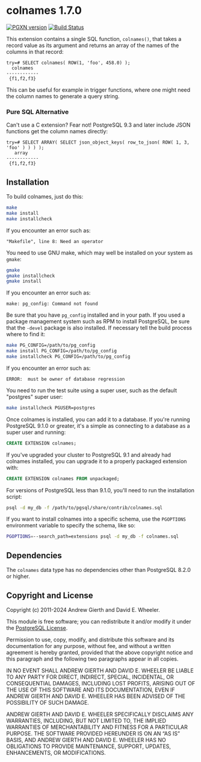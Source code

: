 colnames 1.7.0
==============

[![PGXN version](https://badge.fury.io/pg/colnames.svg)](https://badge.fury.io/pg/colnames)
[![Build Status](https://github.com/theory/colnames/workflows/CI/badge.svg)](https://github.com/theory/colnames/actions)

This extension contains a single SQL function, `colnames()`, that takes a
record value as its argument and returns an array of the names of the columns
in that record:

``` psql
try=# SELECT colnames( ROW(1, 'foo', 458.0) );
  colnames
------------
 {f1,f2,f3}
```

This can be useful for example in trigger functions, where one might need the
column names to generate a query string.

### Pure SQL Alternative

Can't use a C extension? Fear not! PostgreSQL 9.3 and later include JSON
functions get the column names directly:

```psql
try=# SELECT ARRAY( SELECT json_object_keys( row_to_json( ROW( 1, 3, 'foo' ) ) ) );
   array
------------
 {f1,f2,f3}
```

Installation
------------

To build colnames, just do this:

``` sh
make
make install
make installcheck
```

If you encounter an error such as:

```
"Makefile", line 8: Need an operator
```

You need to use GNU make, which may well be installed on your system as
`gmake`:

``` sh
gmake
gmake installcheck
gmake install
```

If you encounter an error such as:

```
make: pg_config: Command not found
```

Be sure that you have `pg_config` installed and in your path. If you used a
package management system such as RPM to install PostgreSQL, be sure that the
`-devel` package is also installed. If necessary tell the build process where
to find it:

``` sh
make PG_CONFIG=/path/to/pg_config
make install PG_CONFIG=/path/to/pg_config
make installcheck PG_CONFIG=/path/to/pg_config
```

If you encounter an error such as:

```
ERROR:  must be owner of database regression
```

You need to run the test suite using a super user, such as the default
"postgres" super user:

``` sh
make installcheck PGUSER=postgres
```

Once colnames is installed, you can add it to a database. If you're running
PostgreSQL 9.1.0 or greater, it's a simple as connecting to a database as a
super user and running:

``` sql
CREATE EXTENSION colnames;
```

If you've upgraded your cluster to PostgreSQL 9.1 and already had colnames
installed, you can upgrade it to a properly packaged extension with:

``` sql
CREATE EXTENSION colnames FROM unpackaged;
```

For versions of PostgreSQL less than 9.1.0, you'll need to run the
installation script:

``` sh
psql -d my_db -f /path/to/pgsql/share/contrib/colnames.sql
```

If you want to install colnames into a specific schema, use the `PGOPTIONS`
environment variable to specify the schema, like so:

``` sh
PGOPTIONS=--search_path=extensions psql -d my_db -f colnames.sql
```

Dependencies
------------

The `colnames` data type has no dependencies other than PostgreSQL 8.2.0
or higher.

Copyright and License
---------------------

Copyright (c) 2011-2024 Andrew Gierth and David E. Wheeler.

This module is free software; you can redistribute it and/or modify it under
the [PostgreSQL License](http://www.opensource.org/licenses/postgresql).

Permission to use, copy, modify, and distribute this software and its
documentation for any purpose, without fee, and without a written agreement is
hereby granted, provided that the above copyright notice and this paragraph
and the following two paragraphs appear in all copies.

IN NO EVENT SHALL ANDREW GIERTH AND DAVID E. WHEELER BE LIABLE TO ANY PARTY
FOR DIRECT, INDIRECT, SPECIAL, INCIDENTAL, OR CONSEQUENTIAL DAMAGES, INCLUDING
LOST PROFITS, ARISING OUT OF THE USE OF THIS SOFTWARE AND ITS DOCUMENTATION,
EVEN IF ANDREW GIERTH AND DAVID E. WHEELER HAS BEEN ADVISED OF THE POSSIBILITY
OF SUCH DAMAGE.

ANDREW GIERTH AND DAVID E. WHEELER SPECIFICALLY DISCLAIMS ANY WARRANTIES,
INCLUDING, BUT NOT LIMITED TO, THE IMPLIED WARRANTIES OF MERCHANTABILITY AND
FITNESS FOR A PARTICULAR PURPOSE. THE SOFTWARE PROVIDED HEREUNDER IS ON AN “AS
IS” BASIS, AND ANDREW GIERTH AND DAVID E. WHEELER HAS NO OBLIGATIONS TO
PROVIDE MAINTENANCE, SUPPORT, UPDATES, ENHANCEMENTS, OR MODIFICATIONS.
